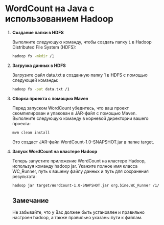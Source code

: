 # WordCount на Java с использованием Hadoop

1. **Создание папки в HDFS**

    Выполните следующую команду, чтобы создать папку `1` в Hadoop Distributed File System (HDFS):

    ```bash
    hadoop fs -mkdir /1
    ```

2. **Загрузка данных в HDFS**

    Загрузите файл data.txt в созданную папку 1 в HDFS с помощью следующей команды:

    ```bash
    hadoop fs -put data.txt /1
    ```
3. **Сборка проекта с помощью Maven**

    Перед запуском WordCount убедитесь, что ваш проект скомпилирован и упакован в JAR-файл с помощью Maven. Выполните следующую команду в корневой директории вашего проекта:

    ```bash
    mvn clean install
    ```

    Это создаст JAR-файл WordCount-1.0-SNAPSHOT.jar в папке target.

4. **Запуск WordCount на кластере Hadoop**

    Теперь запустите приложение WordCount на кластере Hadoop, используя команду hadoop jar. Укажите полное имя класса WC_Runner, путь к вашему файлу данных и путь для сохранения результата:

    ```bash
    hadoop jar target/WordCount-1.0-SNAPSHOT.jar org.bine.WC_Runner /1/data.txt /output
    ```

    ## Замечание
    
    Не забывайте, что у Вас должен быть установлен и правильно настроен hadoop, а также правильно указаны пути к файлам.